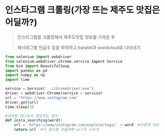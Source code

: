 # 인스타그램 크롤링(가장 뜨는 제주도 맛집은 어딜까?)

> 인스타그램을 크롤링해서 제주도맛집 정보를 가져온 후
>
> 해시태그별 언급수 등을 파악하고 barplot과 wordcloud로 나타내기



```python
from selenium import webdriver
from selenium.webdriver.chrome.service import Service
from bs4 import BeautifulSoup
import pandas as pd
import numpy as np
import time
```

```python
service = Service('../chromedriver.exe')
driver = webdriver.Chrome(service = service)
url = 'https://www.instagram.com'
driver.get(url)
time.sleep(3)
```

```python
#검색할 태그써서 경로찾는 함수
def insta_searching(word):
    url = 'https://www/instagram.com/explore/tags/' + word  #이렇게 써도 됨
    return url  #이 함수를 호출하면 url이 나오게
```

```
```

